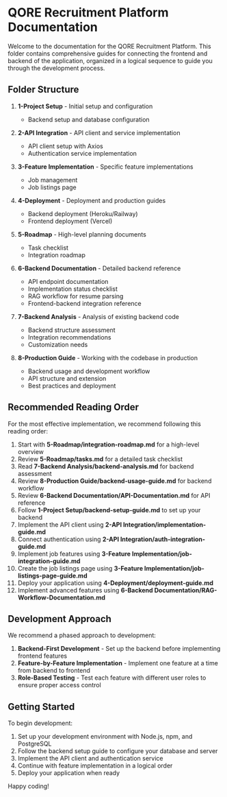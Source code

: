 # QORE Recruitment Platform Documentation

Welcome to the documentation for the QORE Recruitment Platform. This folder contains comprehensive guides for connecting the frontend and backend of the application, organized in a logical sequence to guide you through the development process.

## Folder Structure

1. **1-Project Setup** - Initial setup and configuration
   - Backend setup and database configuration

2. **2-API Integration** - API client and service implementation
   - API client setup with Axios
   - Authentication service implementation

3. **3-Feature Implementation** - Specific feature implementations
   - Job management
   - Job listings page

4. **4-Deployment** - Deployment and production guides
   - Backend deployment (Heroku/Railway)
   - Frontend deployment (Vercel)

5. **5-Roadmap** - High-level planning documents
   - Task checklist
   - Integration roadmap

6. **6-Backend Documentation** - Detailed backend reference
   - API endpoint documentation
   - Implementation status checklist
   - RAG workflow for resume parsing
   - Frontend-backend integration reference

7. **7-Backend Analysis** - Analysis of existing backend code
   - Backend structure assessment
   - Integration recommendations
   - Customization needs

8. **8-Production Guide** - Working with the codebase in production
   - Backend usage and development workflow
   - API structure and extension
   - Best practices and deployment

## Recommended Reading Order

For the most effective implementation, we recommend following this reading order:

1. Start with **5-Roadmap/integration-roadmap.md** for a high-level overview
2. Review **5-Roadmap/tasks.md** for a detailed task checklist
3. Read **7-Backend Analysis/backend-analysis.md** for backend assessment
4. Review **8-Production Guide/backend-usage-guide.md** for backend workflow
5. Review **6-Backend Documentation/API-Documentation.md** for API reference
6. Follow **1-Project Setup/backend-setup-guide.md** to set up your backend
7. Implement the API client using **2-API Integration/implementation-guide.md**
8. Connect authentication using **2-API Integration/auth-integration-guide.md**
9. Implement job features using **3-Feature Implementation/job-integration-guide.md**
10. Create the job listings page using **3-Feature Implementation/job-listings-page-guide.md**
11. Deploy your application using **4-Deployment/deployment-guide.md**
12. Implement advanced features using **6-Backend Documentation/RAG-Workflow-Documentation.md**

## Development Approach

We recommend a phased approach to development:

1. **Backend-First Development** - Set up the backend before implementing frontend features
2. **Feature-by-Feature Implementation** - Implement one feature at a time from backend to frontend
3. **Role-Based Testing** - Test each feature with different user roles to ensure proper access control

## Getting Started

To begin development:

1. Set up your development environment with Node.js, npm, and PostgreSQL
2. Follow the backend setup guide to configure your database and server
3. Implement the API client and authentication service
4. Continue with feature implementation in a logical order
5. Deploy your application when ready

Happy coding!
